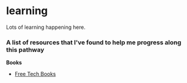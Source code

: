 # learning
Lots of learning happening here.

<h3>A list of resources that I've found to help me progress along this pathway</h3>

<b>Books</b>

<ul>
  <li>
  <a href="http://www.freetechbooks.com/">Free Tech Books</a>
  </li>
</ul>  
